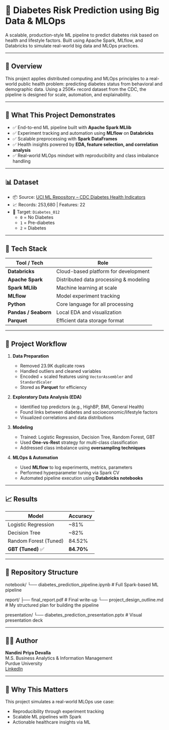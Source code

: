 # 🧠 Diabetes Risk Prediction using Big Data & MLOps

A scalable, production-style ML pipeline to predict diabetes risk based on health and lifestyle factors. Built using Apache Spark, MLflow, and Databricks to simulate real-world big data and MLOps practices.

---

## 📌 Overview

This project applies distributed computing and MLOps principles to a real-world public health problem: predicting diabetes status from behavioral and demographic data. Using a 250K+ record dataset from the CDC, the pipeline is designed for scale, automation, and explainability.

---

## 🚀 What This Project Demonstrates

- ✅ End-to-end ML pipeline built with **Apache Spark MLlib**
- ✅ Experiment tracking and automation using **MLflow** on **Databricks**
- ✅ Scalable preprocessing with **Spark DataFrames**
- ✅ Health insights powered by **EDA, feature selection, and correlation analysis**
- ✅ Real-world MLOps mindset with reproducibility and class imbalance handling

---

## 📊 Dataset

- 📦 Source: [UCI ML Repository – CDC Diabetes Health Indicators](https://archive.ics.uci.edu/dataset/891/cdc+diabetes+health+indicators)
- 📈 Records: 253,680 | Features: 22
- 🎯 Target: `Diabetes_012`  
  - `0` = No Diabetes  
  - `1` = Pre-diabetes  
  - `2` = Diabetes

---

## 🔧 Tech Stack

| Tool / Tech        | Role                                   |
|--------------------|----------------------------------------|
| **Databricks**     | Cloud-based platform for development   |
| **Apache Spark**   | Distributed data processing & modeling |
| **Spark MLlib**    | Machine learning at scale              |
| **MLflow**         | Model experiment tracking              |
| **Python**         | Core language for all processing       |
| **Pandas / Seaborn**| Local EDA and visualization           |
| **Parquet**        | Efficient data storage format          |

---

## 🧠 Project Workflow

1. **Data Preparation**
   - Removed 23.9K duplicate rows
   - Handled outliers and cleaned variables
   - Encoded + scaled features using `VectorAssembler` and `StandardScaler`
   - Stored as **Parquet** for efficiency

2. **Exploratory Data Analysis (EDA)**
   - Identified top predictors (e.g., HighBP, BMI, General Health)
   - Found links between diabetes and socioeconomic/lifestyle factors
   - Visualized correlations and data distributions

3. **Modeling**
   - Trained: Logistic Regression, Decision Tree, Random Forest, GBT
   - Used **One-vs-Rest** strategy for multi-class classification
   - Addressed class imbalance using **oversampling techniques**

4. **MLOps & Automation**
   - Used **MLflow** to log experiments, metrics, parameters
   - Performed hyperparameter tuning via Spark CV
   - Automated pipeline execution using **Databricks notebooks**

---

## 📈 Results

| Model                  | Accuracy  |
|------------------------|-----------|
| Logistic Regression    | ~81%      |
| Decision Tree          | ~82%      |
| Random Forest (Tuned)  | 84.52%    |
| **GBT (Tuned)** ✅     | **84.70%** |

---

## 📂 Repository Structure

notebook/
└── diabetes_prediction_pipeline.ipynb # Full Spark-based ML pipeline

report/
├── final_report.pdf # Final write-up
└── project_design_outline.md # My structured plan for building the pipeline

presentation/
└── diabetes_prediction_presentation.pptx # Visual presentation deck


---

## 👩‍💻 Author

**Nandini Priya Devalla**  
M.S. Business Analytics & Information Management  
Purdue University  
[LinkedIn](https://www.linkedin.com/in/nandini-devalla)

---

## 💬 Why This Matters

This project simulates a real-world MLOps use case:  
- Reproducibility through experiment tracking  
- Scalable ML pipelines with Spark  
- Actionable healthcare insights via ML  


